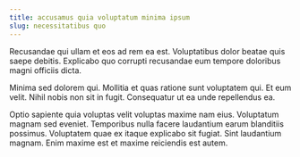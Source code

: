 ```yaml
---
title: accusamus quia voluptatum minima ipsum
slug: necessitatibus quo
---
```


Recusandae qui ullam et eos ad rem ea est. Voluptatibus dolor beatae quis saepe debitis. Explicabo quo corrupti recusandae eum tempore doloribus magni officiis dicta.

Minima sed dolorem qui. Mollitia et quas ratione sunt voluptatem qui. Et eum velit. Nihil nobis non sit in fugit. Consequatur ut ea unde repellendus ea.

Optio sapiente quia voluptas velit voluptas maxime nam eius. Voluptatum magnam sed eveniet. Temporibus nulla facere laudantium earum blanditiis possimus. Voluptatem quae ex itaque explicabo sit fugiat. Sint laudantium magnam. Enim maxime est et maxime reiciendis est autem.
